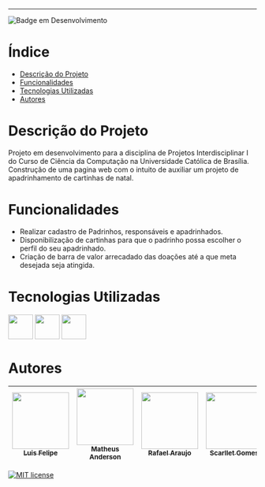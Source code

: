 
<hr>

![Badge em Desenvolvimento](http://img.shields.io/static/v1?label=STATUS&message=EM%20DESENVOLVIMENTO&color=GREEN&style=for-the-badge)
# Índice 

* [Descrição do Projeto](#descrição-do-projeto)
* [Funcionalidades](#funcionalidades)
* [Tecnologias Utilizadas](#tecnolgias-utilizadas)
* [Autores](#autores)

# Descrição do Projeto

Projeto em desenvolvimento para a disciplina de Projetos Interdisciplinar I do Curso de Ciência da Computação na Universidade Católica de Brasília. Construção de uma pagina web com o intuito de auxiliar um projeto de apadrinhamento de cartinhas de natal. 

# Funcionalidades

- Realizar cadastro de Padrinhos, responsáveis e apadrinhados.
- Disponibilização de cartinhas para que o padrinho possa escolher o perfil do seu apadrinhado.
- Criação de barra de valor arrecadado das doações até a que meta desejada seja atingida.

# Tecnologias Utilizadas 

<img src="https://cdn.jsdelivr.net/gh/devicons/devicon/icons/c/c-original.svg" width="50" height="50"/> 
<img src="https://cdn.jsdelivr.net/gh/devicons/devicon/icons/visualstudio/visualstudio-plain.svg" width="50" height="50"/> <img src="https://cdn.jsdelivr.net/gh/devicons/devicon/icons/git/git-original.svg" width="50" height="50" /> <img>

# Autores

|[<img src="https://avatars.githubusercontent.com/u/110353713?v=4" width=115><br><sub> Luis Felipe </sub>](https://github.com/lfscruuz)|[<img src="https://avatars.githubusercontent.com/u/112136979?v=4" width=115><br><sub> Matheus Anderson </sub>](https://github.com/AnderMath7)|[<img src="https://avatars.githubusercontent.com/u/111534933?v=4" width=115><br><sub> Rafael Araujo </sub>](https://github.com/RafaKHR)|[<img src="https://avatars.githubusercontent.com/u/86412432?v=4" width=115><br><sub> Scarllet Gomes </sub>](https://github.com/Scarlletgomes) | [<img src="https://avatars.githubusercontent.com/u/111453250?v=4" width=115><br><sub> Thales Sousa </sub>](https://github.com/Tutusvip) 
| :---: | :---: | :---: | :---: | :---: |

[![MIT license](https://img.shields.io/badge/License-MIT-blue.svg)](https://lbesson.mit-license.org/)
